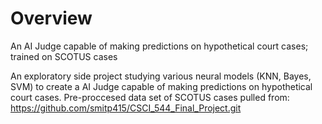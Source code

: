 # Overview
An AI Judge capable of making predictions on hypothetical court cases; trained on SCOTUS cases

An exploratory side project studying various neural models (KNN, Bayes, SVM) to create a AI Judge capable of making predictions on hypothetical court cases.
Pre-proccesed data set of SCOTUS cases pulled from: https://github.com/smitp415/CSCI_544_Final_Project.git
